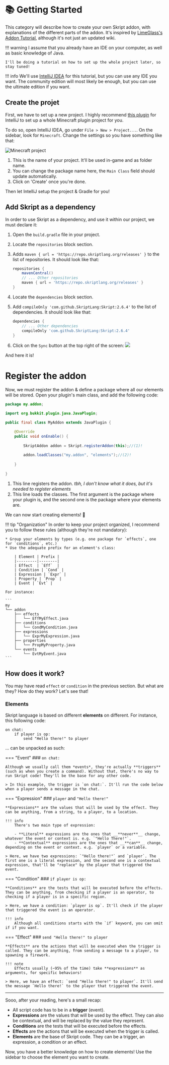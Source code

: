 # 📚 Getting Started

This category will describe how to create your own Skript addon, with explanations of the different parts of the addon. It's inspired by [LimeGlass's Addon Tutorial](https://forums.skunity.com/wiki/addon/), although it's not just an updated wiki.

!!! warning
    I assume that you already have an IDE on your computer, as well as basic knowledge of Java.

    I'll be doing a tutorial on how to set up the whole project later, so stay tuned!

!!! info
    We'll use [IntelliJ IDEA](https://www.jetbrains.com/idea/)  for this tutorial, but you can use any IDE you want. The community edition will most likely be enough, but you can use the ultimate edition if you want.

## Create the projet

First, we have to set up a new project. I highly recommend [this plugin](https://mcdev.io/) for IntelliJ to set up a whole Minecraft plugin project for you.

To do so, open IntelliJ IDEA, go under `File > New > Project...`. On the sidebar, look for `Minecraft`. Change the settings so you have something like that:

![Minecraft project](images/project-window.png)

1. This is the name of your project. It'll be used in-game and as folder name.
2. You can change the package name here, the `Main Class` field should update automatically.
3. Click on 'Create' once you're done.

Then let IntelliJ setup the project & Gradle for you!

## Add Skript as a dependency

In order to use Skript as a dependency, and use it within our project, we must declare it:

1. Open the `build.gradle` file in your project.

2. Locate the `repositories` block section.

3. Adds `maven { url = 'https://repo.skriptlang.org/releases' }` to the list of repositories. It should look like that:

    ```groovy
    repositories {
        mavenCentral()
        // ... Other repositories
        maven { url = 'https://repo.skriptlang.org/releases' }
    }
    ```

4. Locate the `dependencies` block section.

5. Add `compileOnly 'com.github.SkriptLang:Skript:2.6.4'` to the list of dependencies. It should look like that:

    ```groovy
    dependencies {
        // ... Other dependencies
        compileOnly 'com.github.SkriptLang:Skript:2.6.4'
    }
    ```

6. Click on the `Sync` button at the top right of the screen:
    ![](images/sync-button.png)

And here it is!

# Register the addon

Now, we must register the addon & define a package where all our elements will be stored. Open your plugin's main class, and add the following code:

```java
package my.addon;

import org.bukkit.plugin.java.JavaPlugin;

public final class MyAddon extends JavaPlugin {

    @Override
    public void onEnable() {
		
        SkriptAddon addon = Skript.registerAddon(this);//(1)!
		
        addon.loadClasses("my.addon", "elements");//(2)!
		
    }
	
}
```

1. This line registers the addon. *tbh, I don't know what it does, but it's needed to register elements*
2. This line loads the classes. The first argument is the package where your plugin is, and the second one is the package where your elements are.

We can now start creating elements! 🎉

!!! tip "Organization"
    In order to keep your project organized, I recommend you to follow these rules (although they're not mandatory):

    * Group your elements by types (e.g. one package for `effects`, one for `conditions`, etc.)
    * Use the adequate prefix for an element's class:

        | Element | Prefix |
        |---------|--------|
        | Effect  | `Eff`  |
        | Condition | `Cond` |
        | Expression | `Expr` |
        | Property | `Prop` |
        | Event | `Evt` |

    For instance:

    ```
    my
    └── addon
        ├── effects
        │   └── EffMyEffect.java
        ├── conditions
        │   └── CondMyCondition.java
        ├── expressions
        │   └── ExprMyExpression.java
        ├── properties
        │   └── PropMyProperty.java
        └── events
            └── EvtMyEvent.java
    ```

## How does it work?

You may have read `effect` or `condition` in the previous section. But what are they? How do they work? Let's see that!

### Elements

Skript language is based on different **elements** on different. For instance, this following code:

```applescript
on chat:
    if player is op:
        send "Hello there!" to player
```

... can be unpacked as such:

=== "Event"
    ### `on chat:`

    Although we usually call them *events*, they're actually **triggers** (such as when you create a command). Without that, there's no way to run Skript code! They'll be the base for any other code.

    > In this example, the trigger is `on chat:`. It'll run the code below when a player sends a message in the chat.

=== "Expression"
    ### `player` and `"Hello there!"`

    **Expressions** are the values that will be used by the effect. They can be anything, from a string, to a player, to a location.

    !!! info
        There's two main type of expression:

        - **Literal** expressions are the ones that __**never**__ change, whatever the event or context is. e.g. `"Hello There!"`.
        - **Contextual** expressions are the ones that __**can**__ change, depending on the event or context. e.g. `player` or a variable.

    > Here, we have two expressions: `"Hello there!"` and `player`. The first one is a literal expression, and the second one is a contextual expression, that'll be "replace" by the player that triggered the event.

=== "Condition"
    ### `if player is op:`
    
    **Conditions** are the tests that will be executed before the effects. They can be anything, from checking if a player is an operator, to checking if a player is in a specific region.

    > Here, we have a condition: `player is op`. It'll check if the player that triggered the event is an operator.

    !!! info
        Although all conditions starts with the `if` keyword, you can omit if if you want.

=== "Effect"
    ### `send "Hello there!" to player`

    **Effects** are the actions that will be executed when the trigger is called. They can be anything, from sending a message to a player, to spawning a firework.

    !!! note
        Effects usually (~95% of the time) take **expressions** as arguments, for specific behaviors!

    > Here, we have an effect: `send "Hello there!" to player`. It'll send the message `Hello there!` to the player that triggered the event.

---

Sooo, after your reading, here's a small recap:

* All script code has to be in a **trigger** (event).
* **Expressions** are the values that will be used by the effect. They can also be contextual, and will be replaced by the value they represent.
* **Conditions** are the tests that will be executed before the effects.
* **Effects** are the actions that will be executed when the trigger is called.
* **Elements** are the base of Skript code. They can be a trigger, an expression, a condition or an effect.

Now, you have a better knowledge on how to create elements! Use the sidebar to choose the element you want to create.